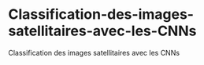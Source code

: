 # Classification-des-images-satellitaires-avec-les-CNNs
Classification des images satellitaires avec les CNNs
